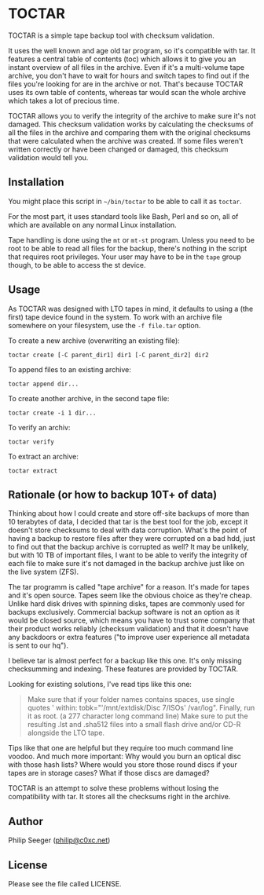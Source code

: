 TOCTAR
======

TOCTAR is a simple tape backup tool with checksum validation.

It uses the well known and age old tar program, so it's compatible with tar.
It features a central table of contents (toc) which allows it to give you
an instant overview of all files in the archive. Even if it's a multi-volume
tape archive, you don't have to wait for hours and switch tapes to find out
if the files you're looking for are in the archive or not.
That's because TOCTAR uses its own table of contents, whereas tar would scan
the whole archive which takes a lot of precious time.

TOCTAR allows you to verify the integrity of the archive to make sure
it's not damaged. This checksum validation works by calculating the
checksums of all the files in the archive and comparing them with the
original checksums that were calculated when the archive was created.
If some files weren't written correctly or have been changed or damaged,
this checksum validation would tell you.



Installation
------------

You might place this script in `~/bin/toctar` to be able to call it as `toctar`.

For the most part, it uses standard tools like Bash, Perl and so on,
all of which are available on any normal Linux installation.

Tape handling is done using the `mt` or `mt-st` program.
Unless you need to be root to be able to read all files for the backup,
there's nothing in the script that requires root privileges.
Your user may have to be in the `tape` group though, to be able to access the st device.



Usage
-----

As TOCTAR was designed with LTO tapes in mind, it defaults to using
a (the first) tape device found in the system.
To work with an archive file somewhere on your filesystem,
use the `-f file.tar` option.

To create a new archive (overwriting an existing file):

    toctar create [-C parent_dir1] dir1 [-C parent_dir2] dir2

To append files to an existing archive:

    toctar append dir...

To create another archive, in the second tape file:

    toctar create -i 1 dir...

To verify an archiv:

    toctar verify

To extract an archive:

    toctar extract




Rationale (or how to backup 10T+ of data)
---------

Thinking about how I could create and store off-site backups
of more than 10 terabytes of data, I decided that tar is the best tool
for the job, except it doesn't store checksums to deal with data corruption.
What's the point of having a backup to restore files after they were corrupted
on a bad hdd, just to find out that the backup archive is corrupted as well?
It may be unlikely, but with 10 TB of important files, I want to be able
to verify the integrity of each file to make sure it's not damaged
in the backup archive just like on the live system (ZFS).

The tar programm is called "tape archive" for a reason.
It's made for tapes and it's open source.
Tapes seem like the obvious choice as they're cheap.
Unlike hard disk drives with spinning disks, tapes are commonly used for backups exclusively.
Commercial backup software is not an option as it would be closed source,
which means you have to trust some company that their product works reliably
(checksum validation) and that it doesn't have any backdoors or
extra features ("to improve user experience all metadata is sent to our hq").

I believe tar is almost perfect for a backup like this one.
It's only missing checksumming and indexing.
These features are provided by TOCTAR.

Looking for existing solutions, I've read tips like this one:

> Make sure that if your folder names contains spaces, use single quotes ' within: tobk="'/mnt/extdisk/Disc 7/ISOs' /var/log". Finally, run it as root.
> (a 277 character long command line)
> Make sure to put the resulting .lst and .sha512 files into a small flash drive and/or CD-R alongside the LTO tape.

Tips like that one are helpful but they require too much command line voodoo.
And much more important: Why would you burn an optical disc with those hash lists?
Where would you store those round discs if your tapes are in storage cases?
What if those discs are damaged?

TOCTAR is an attempt to solve these problems without losing the compatibility with tar.
It stores all the checksums right in the archive.



Author
------

Philip Seeger (philip@c0xc.net)



License
-------

Please see the file called LICENSE.

